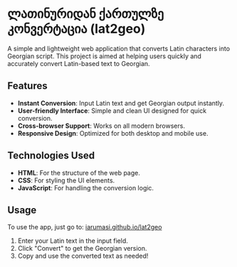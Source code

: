 # ლათინურიდან ქართულზე კონვერტაცია (lat2geo)

A simple and lightweight web application that converts Latin characters into Georgian script. This project is aimed at helping users quickly and accurately convert Latin-based text to Georgian.

## Features
- **Instant Conversion**: Input Latin text and get Georgian output instantly.
- **User-friendly Interface**: Simple and clean UI designed for quick conversion.
- **Cross-browser Support**: Works on all modern browsers.
- **Responsive Design**: Optimized for both desktop and mobile use.

## Technologies Used
- **HTML**: For the structure of the web page.
- **CSS**: For styling the UI elements.
- **JavaScript**: For handling the conversion logic.
  
## Usage
To use the app, just go to: [iarumasi.github.io/lat2geo](https://iarumasi.github.io/lat2geo)

1. Enter your Latin text in the input field.
2. Click "Convert" to get the Georgian version.
3. Copy and use the converted text as needed!

